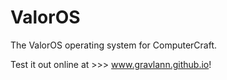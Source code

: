 ValorOS
=======

The ValorOS operating system for ComputerCraft.

Test it out online at >>> www.gravlann.github.io!
